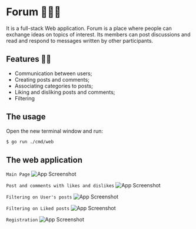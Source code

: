 
# Forum 🤖💬🌐
It is a full-stack Web application. Forum is a place where people can exchange ideas on topics of interest. Its members can post discussions and read and respond to messages written by other participants. 

## Features 🌌🎯
- Communication between users;
- Creating posts and comments; 
- Associating categories to posts; 
- Liking and disliking posts and comments; 
- Filtering



## The usage
Open the new terminal window and run:
```bash
$ go run ./cmd/web
```

## The web application 
`Main Page`
![App Screenshot](https://github.com/NiceeeTry/movies/assets/120025832/b67c7b3a-78e3-4aab-bd63-b376b82f3788)

`Post and comments with likes and dislikes`
![App Screenshot](https://github.com/NiceeeTry/movies/assets/120025832/78d9df11-21b3-4cdf-a26f-ef20547267ce)

`Filtering on User's posts`
![App Screenshot](https://github.com/NiceeeTry/movies/assets/120025832/cf3eb9fe-1510-432e-b797-a9aba0732c31)

`Filtering on Liked posts`
![App Screenshot](https://github.com/NiceeeTry/movies/assets/120025832/3c1ff049-efdc-4f60-aa73-e1a9e3aa6523)

`Registration`
![App Screenshot](https://github.com/NiceeeTry/movies/assets/120025832/37b111c9-12f6-4759-8ca0-bb530c5362ba)


